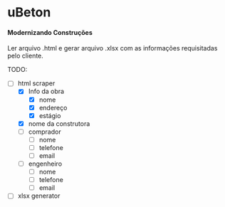 # uBeton 

#### Modernizando Construções

Ler arquivo .html e gerar arquivo .xlsx com as informações requisitadas pelo cliente. 

TODO:

- [ ] html scraper
  - [x] Info da obra
    - [x] nome
    - [X] endereço
    - [x] estágio
  - [X] nome da construtora
  - [ ] comprador
    - [ ] nome 
    - [ ] telefone 
    - [ ] email
  - [ ] engenheiro
    - [ ] nome 
    - [ ] telefone 
    - [ ] email
- [ ] xlsx generator